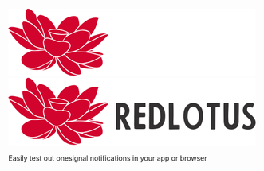 ![RedLotus-Logo-Dark](.github/base-logo-dark-mode.svg#gh-dark-mode-only)
![RedLotus-Logo-Light](.github/base-logo-light-mode.svg#gh-light-mode-only)

Easily test out onesignal notifications in your app or browser